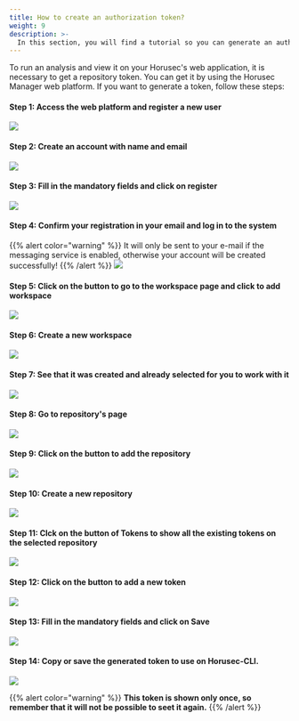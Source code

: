 ```yaml
---
title: How to create an authorization token?
weight: 9
description: >-
  In this section, you will find a tutorial so you can generate an authentication token.
---
```


To run an analysis and view it on your Horusec's web application, it is necessary to get a repository token. You can get it by using the Horusec Manager web platform. If you want to generate a token, follow these steps:

#### **Step 1:  Access the web platform and register a new user**
  <img style="width" src="/docs/en/tutorials/how-to-create-authorization-token/step1.png">

#### **Step 2: Create an account with name and email**
  <img style="width" src="/docs/en/tutorials/how-to-create-authorization-token/step2.png">

#### **Step 3: Fill in the mandatory fields and click on register**
  <img style="width" src="/docs/en/tutorials/how-to-create-authorization-token/step3.png">

#### **Step 4: Confirm your registration in your email and log in to the system**
{{% alert color="warning" %}}
It will only be sent to your e-mail if the messaging service is enabled, otherwise your account will be created successfully!
{{% /alert %}}
  <img style="width" src="/docs/en/tutorials/how-to-create-authorization-token/step4.png">

#### **Step 5: Click on the button to go to the workspace page and click to add workspace**
  <img style="width" src="/docs/en/tutorials/how-to-create-authorization-token/step5.png">

#### **Step 6: Create a new workspace**
  <img style="width" src="/docs/en/tutorials/how-to-create-authorization-token/step6.png">

#### **Step 7: See that it was created and already selected for you to work with it**
  <img style="width" src="/docs/en/tutorials/how-to-create-authorization-token/step7.png">

#### **Step 8: Go to repository's page**
  <img style="width" src="/docs/en/tutorials/how-to-create-authorization-token/step8.png">

#### **Step 9: Click on the button to add the repository**
  <img style="width" src="/docs/en/tutorials/how-to-create-authorization-token/step9.png">

#### **Step 10: Create a new repository**
  <img style="width" src="/docs/en/tutorials/how-to-create-authorization-token/step10.png">

#### **Step 11: Clck on the button of Tokens to show all the existing tokens on the selected repository**
  <img style="width" src="/docs/en/tutorials/how-to-create-authorization-token/step11.png">

#### **Step 12: Click on the button to add a new token**
  <img style="width" src="/docs/en/tutorials/how-to-create-authorization-token/step12.png">

#### **Step 13: Fill in the mandatory fields and click on Save**
  <img style="width" src="/docs/en/tutorials/how-to-create-authorization-token/step13.png">

#### **Step 14: Copy or save the generated token to use on Horusec-CLI.**
  <img style="width" src="/docs/en/tutorials/how-to-create-authorization-token/step14.png">

  
{{% alert color="warning" %}}
**This token is shown only once, so remember that it will not be possible to seet it again.**
{{% /alert %}}
